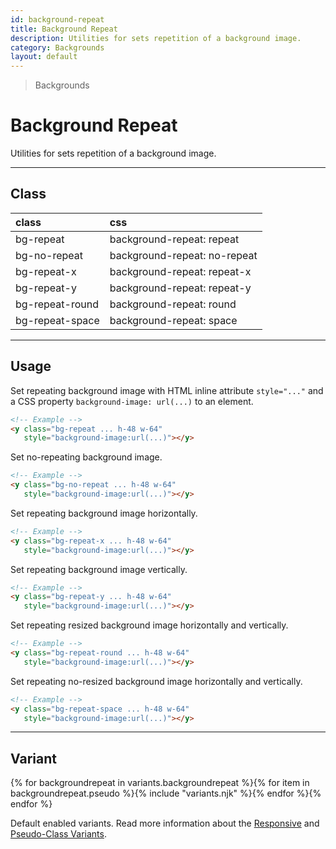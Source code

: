 ```yaml
---
id: background-repeat
title: Background Repeat
description: Utilities for sets repetition of a background image.
category: Backgrounds
layout: default
---
```


> Backgrounds

# Background Repeat

Utilities for sets repetition of a background image.

---

## Class

| <span class="px-3 py-1 text-white (dark)text-charcoal-100 bg-charcoal-100 (dark)bg-gray-600 rounded-full">class</span> | <span class="px-3 py-1 text-white (dark)text-charcoal-100 bg-charcoal-100 (dark)bg-gray-600 rounded-full">css</span> |
|:--|:--|
| bg-repeat | background-repeat: repeat |
| bg-no-repeat | background-repeat: no-repeat |
| bg-repeat-x | background-repeat: repeat-x |
| bg-repeat-y | background-repeat: repeat-y |
| bg-repeat-round | background-repeat: round |
| bg-repeat-space | background-repeat: space |

---

## Usage

Set repeating background image with HTML inline attribute `style="..."` and a CSS property `background-image: url(...)` to an element.

<y class="my-2 mx-auto w-64 bg-red-200">
  <y class="h-48 w-64 bg-repeat" style="background-image:url(https://picsum.photos/80?=1)"></y>
</y>

```html
<!-- Example -->
<y class="bg-repeat ... h-48 w-64"
   style="background-image:url(...)"></y>
```

Set no-repeating background image.

<y class="my-2 mx-auto w-64 bg-red-200">
  <y class="h-48 w-64 bg-no-repeat" style="background-image:url(https://picsum.photos/80?=1)"></y>
</y>

```html
<!-- Example -->
<y class="bg-no-repeat ... h-48 w-64"
   style="background-image:url(...)"></y>
```

Set repeating background image horizontally.

<y class="my-2 mx-auto w-64 bg-red-200">
  <y class="h-48 w-64 bg-repeat-x" style="background-image:url(https://picsum.photos/80?=1)"></y>
</y>

```html
<!-- Example -->
<y class="bg-repeat-x ... h-48 w-64"
   style="background-image:url(...)"></y>
```

Set repeating background image vertically.

<y class="my-2 mx-auto w-64 bg-red-200">
  <y class="h-48 w-64 bg-repeat-y" style="background-image:url(https://picsum.photos/80?=1)"></y>
</y>

```html
<!-- Example -->
<y class="bg-repeat-y ... h-48 w-64"
   style="background-image:url(...)"></y>
```

Set repeating resized background image horizontally and vertically.

<y class="my-2 mx-auto w-64 bg-red-200">
  <y class="h-48 w-64 bg-repeat-round" style="background-image:url(https://picsum.photos/80?=1)"></y>
</y>

```html
<!-- Example -->
<y class="bg-repeat-round ... h-48 w-64"
   style="background-image:url(...)"></y>
```

Set repeating no-resized background image horizontally and vertically.

<y class="my-2 mx-auto w-64 bg-red-200">
  <y class="h-48 w-64 bg-repeat-space" style="background-image:url(https://picsum.photos/80?=1)"></y>
</y>

```html
<!-- Example -->
<y class="bg-repeat-space ... h-48 w-64"
   style="background-image:url(...)"></y>
```

---

## Variant

<y class="flex flex-gap-2 flex-wrap justify-start items-center">{% for backgroundrepeat in variants.backgroundrepeat %}{% for item in backgroundrepeat.pseudo %}{% include "variants.njk" %}{% endfor %}{% endfor %}</y>

Default enabled variants. Read more information about the [Responsive](/responsive) and [Pseudo-Class Variants](/pseudo-class-variants/).

